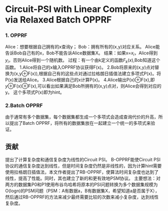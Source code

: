 # Circuit-PSI with Linear Complexity via Relaxed Batch OPPRF

### 1. OPPRF
Alice：想要根据自己拥有的x查询y；
Bob：拥有所有的(x,y)对应关系。
Alice能告诉Bob自己有的x，Bob不能告诉Alice数据集X。
结果：如果x=$x_i$，Alice得到$y_i$，否则Alice得到一个随机数。
过程：有一个由k定义的函数$F_k(x)$,Bob知道这个函数。
1.Alice将自己的x输入OPPRF协议获得F(x)。
2.Bob将原来的(x,y)点对替换为(x,y$\oplus$F(x)),根据自己有的这些点对通过拉格朗日插值法建立多项式P(x)。将P(x)发送给Alice。
3.Alice根据自己的x计算P(x)。
4.Alice输出P(x)$\oplus$F(x),即$y\oplus$F(x)$\oplus$F(x),可以看出如果满足Bob所拥有的(x,y)点对，则Alice会得到对应的y。
这个多项式P(x)即为hint。

### 2.Batch OPPRF
由于通常有多个数据集，每个数据集都生成一个多项式会造成查询代价的升高，所以提出了Batch OPPRF，将所有的数据集放在一起建立一个统一的多项式来验证。


## 贡献
提出了计算复杂度和通信复杂度为线性的Circuit PSI。
B-OPPRF能使Circuit PSI协议的通信复杂度达到线性，但是时间复杂度仍然是非线性的，因为计算hint需要使用拉格朗日插值法，本文作者提出了RB-OPPRF，使算法时间复杂度也达到了线性，提高了性能。同时，其也建立了新的和更有效地PSM协议。
主要想法：对两方的数据集P0和P1使用布谷鸟哈希将原本的PSI问题转换为多个数据集规模为O(logn)的PSM问题（PSM：A有数据a，B有数据集X，希望知道a是否属于X），然后通过RB-OPPRF的方法来减少最终需要比较的次数来减小复杂度，达到线性复杂度。